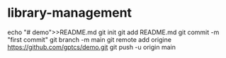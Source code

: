 # library-management
echo "# demo">>README.md
git init
git add README.md
git commit -m "first commit"
git branch -m main
git remote add origine https://github.com/gptcs/demo.git
git push -u origin main
